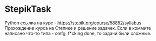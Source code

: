# StepikTask
Python
ссылка на курс - https://stepik.org/course/58852/syllabus
Прохождение курса на Степике и решение задачек. 
Если в коммите написано что-то типа - omfg, f*cking done, то задачи были сложные.
